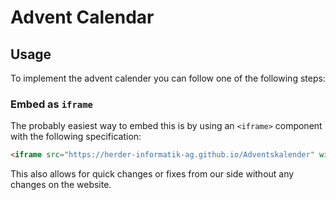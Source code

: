 # Advent Calendar

## Usage

To implement the advent calender you can follow one of the following steps:

### Embed as `iframe`

The probably easiest way to embed this is by using an `<iframe>` component with the following specification:

```html
<iframe src="https://herder-informatik-ag.github.io/Adventskalender" width="1000" height="800" frameborder="0"></iframe>
```

This also allows for quick changes or fixes from our side without any changes on the website.
